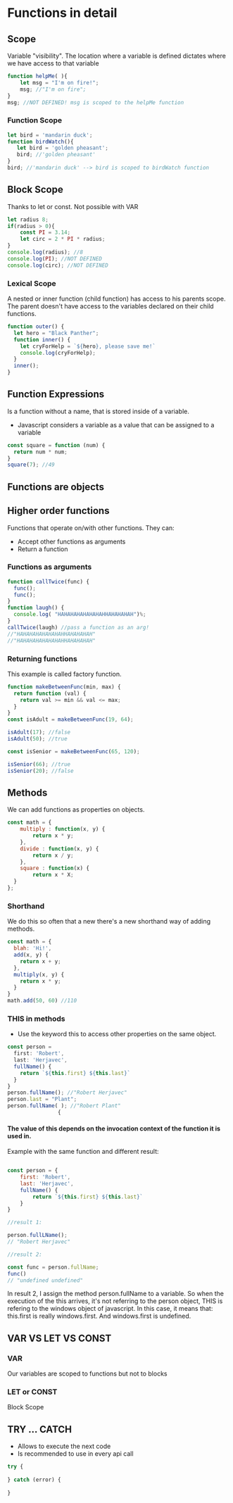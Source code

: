 # Functions in detail

## Scope

Variable "visibility".
The location where a variable is defined dictates where we have access to that variable
```js
function helpMe( ){
    let msg = "I'm on fire!";
    msg; //"I'm on fire";
}
msg; //NOT DEFINED! msg is scoped to the helpMe function

```
### Function Scope
```js
let bird = 'mandarin duck';
function birdWatch(){
   let bird = 'golden pheasant';
   bird; //'golden pheasant'
}    
bird; //'mandarin duck' --> bird is scoped to birdWatch function
```

## Block Scope

Thanks to let or const. Not possible with VAR

```js
let radius 8;
if(radius > 0){
    const PI = 3.14;
    let circ = 2 * PI * radius;
}
console.log(radius); //8
console.log(PI); //NOT DEFINED
console.log(circ); //NOT DEFINED

```

### Lexical Scope

A nested or inner function (child function) has access to his parents scope.
The parent doesn't have access to the variables declared on their child functions.

```js
function outer() {
  let hero = "Black Panther";
  function inner() {
    let cryForHelp = `${hero}, please save me!`
    console.log(cryForHelp);
  }
  inner();
}
```

## Function Expressions

Is a function without a name, that is stored inside of a variable.
- Javascript considers a variable as a value that can be assigned to a variable

```js
const square = function (num) {
  return num * num;
}
square(7); //49
```

## Functions are objects

## Higher order functions

Functions that operate on/with other functions.
They can:
- Accept other functions as arguments
- Return a function

### Functions as arguments

```js
function callTwice(func) {
  func();
  func();
}
function laugh() {
  console.log( "НАНАНАНАНАНАНАННАНАНАНАН")%;
}
callTwice(laugh) //pass a function as an arg!
//"НАНАНАНАНАНАНАННАНАНАНАН"
//"НАНАНАНАНАНАНАННАНАНАНАН"
```

### Returning functions

This example is called factory function.

```js
function makeBetweenFunc(min, max) {
  return function (val) {
    return val >= min && val <= max;
  }
}
const isAdult = makeBetweenFunc(19, 64);

isAdult(17); //false
isAdult(50); //true

const isSenior = makeBetweenFunc(65, 120);

isSenior(66); //true
isSenior(20); //false

```

## Methods

We can add functions as properties on objects.

```js
const math = {
    multiply : function(x, y) {
        return x * y;
    },
    divide : function(x, y) {
        return x / y;
    },
    square : function(x) { 
        return x * X;
  }
};
```

###  Shorthand
We do this so often that a new there's a new shorthand way of adding methods.

```js
const math = {
  blah: 'Hi!',
  add(x, y) {
    return x + y;
  },
  multiply(x, y) {
    return x * y;
  }
}
math.add(50, 60) //110

```

### THIS in methods

- Use the keyword this to access other properties on the same object.

```js
const person =
  first: 'Robert',
  last: 'Herjavec',
  fullName() {
    return `${this.first} ${this.last}`
  }
}
person.fullName(); //"Robert Herjavec"
person.last = "Plant";
person.fullName( ); //"Robert Plant"
                {
```

#### The value of this depends on the invocation context of the function it is used in.

Example with the same function and different result:
```js

const person = {
    first: 'Robert',
    last: 'Herjavec',
    fullName() {
        return `${this.first} ${this.last}`
    }
}

//result 1:

person.fullLName();
// "Robert Herjavec"

//result 2:

const func = person.fullName;
func()
// "undefined undefined"

```

In result 2, I assign the method person.fullName to a variable. So when the execution of the this arrives, it's not referring to the
person object, THIS is refering to the windows object of javascript.
In this case, it means that:
this.first is really windows.first. And windows.first is undefined.

## VAR VS LET VS CONST

### VAR

Our variables are scoped to functions but not to blocks

### LET or CONST

Block Scope

## TRY ... CATCH

- Allows to execute the next code
- Is recommended to use in every api call

```js
try {
    
} catch (error) {
    
}
```